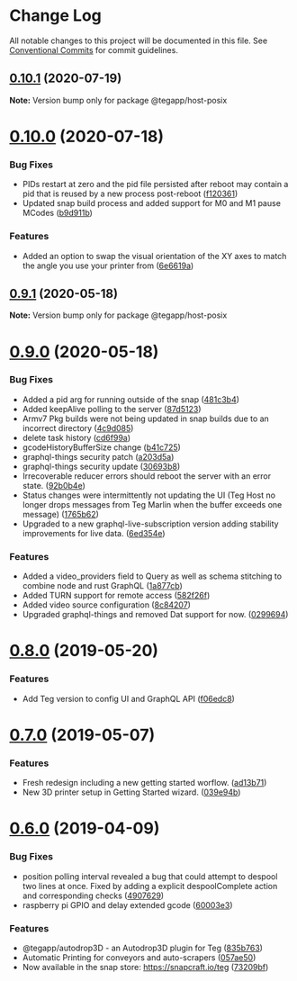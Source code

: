 # Change Log

All notable changes to this project will be documented in this file.
See [Conventional Commits](https://conventionalcommits.org) for commit guidelines.

## [0.10.1](https://github.com/teg/teg-host-posix/compare/v0.10.0...v0.10.1) (2020-07-19)

**Note:** Version bump only for package @tegapp/host-posix





# [0.10.0](https://github.com/teg/teg-host-posix/compare/v0.9.1...v0.10.0) (2020-07-18)


### Bug Fixes

* PIDs restart at zero and the pid file persisted after reboot may contain a pid that is reused by a new process post-reboot ([f120361](https://github.com/teg/teg-host-posix/commit/f120361))
* Updated snap build process and added support for M0 and M1 pause MCodes ([b9d911b](https://github.com/teg/teg-host-posix/commit/b9d911b))


### Features

* Added an option to swap the visual orientation of the XY axes to match the angle you use your printer from ([6e6619a](https://github.com/teg/teg-host-posix/commit/6e6619a))





## [0.9.1](https://github.com/teg/teg-host-posix/compare/v0.9.0...v0.9.1) (2020-05-18)

**Note:** Version bump only for package @tegapp/host-posix





# [0.9.0](https://github.com/teg/teg-host-posix/compare/v0.8.0...v0.9.0) (2020-05-18)


### Bug Fixes

* Added a pid arg for running outside of the snap ([481c3b4](https://github.com/teg/teg-host-posix/commit/481c3b4))
* Added keepAlive polling to the server ([87d5123](https://github.com/teg/teg-host-posix/commit/87d5123))
* Armv7 Pkg builds were not being updated in snap builds due to an incorrect directory ([4c9d085](https://github.com/teg/teg-host-posix/commit/4c9d085))
* delete task history ([cd6f99a](https://github.com/teg/teg-host-posix/commit/cd6f99a))
* gcodeHistoryBufferSize change ([b41c725](https://github.com/teg/teg-host-posix/commit/b41c725))
* graphql-things security patch ([a203d5a](https://github.com/teg/teg-host-posix/commit/a203d5a))
* graphql-things security update ([30693b8](https://github.com/teg/teg-host-posix/commit/30693b8))
* Irrecoverable reducer errors should reboot the server with an error state. ([92b0b4e](https://github.com/teg/teg-host-posix/commit/92b0b4e))
* Status changes were intermittently not updating the UI (Teg Host no longer drops messages from Teg Marlin when the buffer exceeds one message) ([1765b62](https://github.com/teg/teg-host-posix/commit/1765b62))
* Upgraded to a new graphql-live-subscription version adding stability improvements for live data. ([6ed354e](https://github.com/teg/teg-host-posix/commit/6ed354e))


### Features

* Added a video_providers field to Query as well as schema stitching to combine node and rust GraphQL ([1a877cb](https://github.com/teg/teg-host-posix/commit/1a877cb))
* Added TURN support for remote access ([582f26f](https://github.com/teg/teg-host-posix/commit/582f26f))
* Added video source configuration ([8c84207](https://github.com/teg/teg-host-posix/commit/8c84207))
* Upgraded graphql-things and removed Dat support for now. ([0299694](https://github.com/teg/teg-host-posix/commit/0299694))





# [0.8.0](https://github.com/teg/teg-host-posix/compare/v0.7.0...v0.8.0) (2019-05-20)


### Features

* Add Teg version to config UI and GraphQL API ([f06edc8](https://github.com/teg/teg-host-posix/commit/f06edc8))





# [0.7.0](https://github.com/teg/teg-host-posix/compare/v0.6.0...v0.7.0) (2019-05-07)


### Features

* Fresh redesign including a new getting started worflow. ([ad13b71](https://github.com/teg/teg-host-posix/commit/ad13b71))
* New 3D printer setup in Getting Started wizard. ([039e94b](https://github.com/teg/teg-host-posix/commit/039e94b))





# [0.6.0](https://github.com/teg/teg-host-posix/compare/v0.5.10...v0.6.0) (2019-04-09)


### Bug Fixes

* position polling interval revealed a bug that could attempt to despool two lines at once. Fixed by adding a explicit despoolComplete action and corresponding checks ([4907629](https://github.com/teg/teg-host-posix/commit/4907629))
* raspberry pi GPIO and delay extended gcode ([60003e3](https://github.com/teg/teg-host-posix/commit/60003e3))


### Features

* @tegapp/autodrop3D - an Autodrop3D plugin for Teg ([835b763](https://github.com/teg/teg-host-posix/commit/835b763))
* Automatic Printing for conveyors and auto-scrapers ([057ae50](https://github.com/teg/teg-host-posix/commit/057ae50))
* Now available in the snap store: https://snapcraft.io/teg ([73209bf](https://github.com/teg/teg-host-posix/commit/73209bf))
